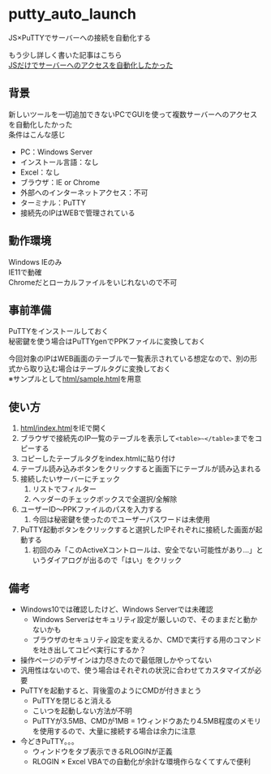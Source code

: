 # putty_auto_launch
JS×PuTTYでサーバーへの接続を自動化する  
  
もう少し詳しく書いた記事はこちら  
[JSだけでサーバーへのアクセスを自動化したかった](https://nekodeki.com/js%e3%81%a0%e3%81%91%e3%81%a7%e3%82%b5%e3%83%bc%e3%83%90%e3%83%bc%e3%81%b8%e3%81%ae%e3%82%a2%e3%82%af%e3%82%bb%e3%82%b9%e3%82%92%e8%87%aa%e5%8b%95%e5%8c%96%e3%81%97%e3%81%9f%e3%81%8b%e3%81%a3%e3%81%9f/)
## 背景
新しいツールを一切追加できないPCでGUIを使って複数サーバーへのアクセスを自動化したかった  
条件はこんな感じ
* PC：Windows Server
* インストール言語：なし
* Excel：なし
* ブラウザ：IE or Chrome
* 外部へのインターネットアクセス：不可
* ターミナル：PuTTY
* 接続先のIPはWEBで管理されている
## 動作環境
Windows IEのみ  
IE11で動確    
Chromeだとローカルファイルをいじれないので不可
## 事前準備
PuTTYをインストールしておく  
秘密鍵を使う場合はPuTTYgenでPPKファイルに変換しておく  
  
今回対象のIPはWEB画面のテーブルで一覧表示されている想定なので、別の形式から取り込む場合はテーブルタグに変換しておく  
※サンプルとして[html/sample.html](html/sample.html)を用意
## 使い方
1. [html/index.html](html/index.html)をIEで開く
1. ブラウザで接続先のIP一覧のテーブルを表示して`<table>~</table>`までをコピーする
1. コピーしたテーブルタグをindex.htmlに貼り付け
1. テーブル読み込みボタンをクリックすると画面下にテーブルが読み込まれる
1. 接続したいサーバーにチェック
    1. リストでフィルター
    1. ヘッダーのチェックボックスで全選択/全解除
1. ユーザーID～PPKファイルのパスを入力する
    1. 今回は秘密鍵を使ったのでユーザーパスワードは未使用
1. PuTTY起動ボタンをクリックすると選択したIPそれぞれに接続した画面が起動する
    1. 初回のみ「このActiveXコントロールは、安全でない可能性があり…」というダイアログが出るので「はい」をクリック
## 備考
* Windows10では確認したけど、Windows Serverでは未確認
    * Windows Serverはセキュリティ設定が厳しいので、そのままだと動かないかも
    * ブラウザのセキュリティ設定を変えるか、CMDで実行する用のコマンドを吐き出してコピペ実行にするか？
* 操作ページのデザインは力尽きたので最低限しかやってない  
* 汎用性はないので、使う場合はそれぞれの状況に合わせてカスタマイズが必要
* PuTTYを起動すると、背後霊のようにCMDが付きまとう
    * PuTTYを閉じると消える
    * こいつを起動しない方法が不明
    * PuTTYが3.5MB、CMDが1MB = 1ウィンドウあたり4.5MB程度のメモリを使用するので、大量に接続する場合は余力に注意
* 今どきPuTTY。。。
    * ウィンドウをタブ表示できるRLOGINが正義
    * RLOGIN × Excel VBAでの自動化が余計な環境作らなくてすんで便利


